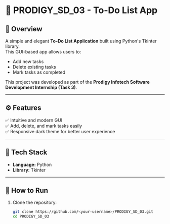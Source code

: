 # 📝 PRODIGY_SD_03 - To-Do List App

## 📌 Overview
A simple and elegant **To-Do List Application** built using Python's Tkinter library.  
This GUI-based app allows users to:
- Add new tasks  
- Delete existing tasks  
- Mark tasks as completed  

This project was developed as part of the **Prodigy Infotech Software Development Internship (Task 3)**.

---

## ⚙️ Features
✅ Intuitive and modern GUI  
✅ Add, delete, and mark tasks easily  
✅ Responsive dark theme for better user experience  

---

## 🧠 Tech Stack
- **Language:** Python  
- **Library:** Tkinter  

---

## 🚀 How to Run
1. Clone the repository:
   ```bash
   git clone https://github.com/<your-username>/PRODIGY_SD_03.git
   cd PRODIGY_SD_03
